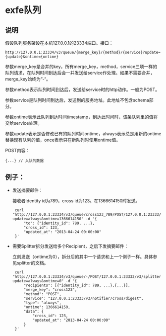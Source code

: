 # exfe队列

## 说明

假设队列服务架设在本机127.0.0.1的23334端口。接口：

    http://127.0.0.1:23334/v3/queue/{merge_key}/{method}/{service}?update={update}&ontime={ontime}

参数merge_key是合并的key，所有merge_key，method，service三项一样的队列请求，在队列时间到达后会一并发送给service作处理。如果不需要合并，merge_key始终为“-“。

参数method表示队列时间到达后，发送给service时的http动作。一般为POST。

参数service是队列时间到达后，发送到的服务地址。此地址不包含schema部分。

参数ontime表示此队列到达时间timestamp，到达此时间时，该条队列里的值将交给service处理。

参数update表示是否修改已有的队列时间ontime，always表示总是用新的ontime替换现有队列的值，once表示只在新队列时使用ontime值。

POST内容：

    {...} // 入队的数据

## 例子：

 - 发送摘要邮件：

    接收者identity id为789，cross id为123。在1366614150时发送。

        curl "http://127.0.0.1:23334/v3/queue/cross123_789/POST/127.0.0.1:23333/v3/notifier/cross/digest?update=always&ontime=1366614150" -d '{
            "to": {"identity_id": 789, ...},
            "cross_id": 123,
            "updated_at": "2013-04-24 00:00:00"
        }'

 - 需要Splitter拆分发送给多个Recipient，之后下发摘要邮件：

    立刻发送（ontime为0），拆分后的其中一个请求和上一个例子一样。具体参见splitter的文档。

        curl "http://127.0.0.1:23334/v3/queue/-/POST/127.0.0.1:23333/v3/splitter?update=always&ontime=0" -d '{
            "recipients": [{"identity_id": 789, ...},{...}],
            "merge_key": "cross123",
            "method": "POST",
            "service": "127.0.0.1:23333/v3/notifier/cross/digest",
            "type": "always",
            "ontime": 1366614150,
            "data": {
                "cross_id": 123,
                "updated_at": "2013-04-24 00:00:00"
            }
        }'

